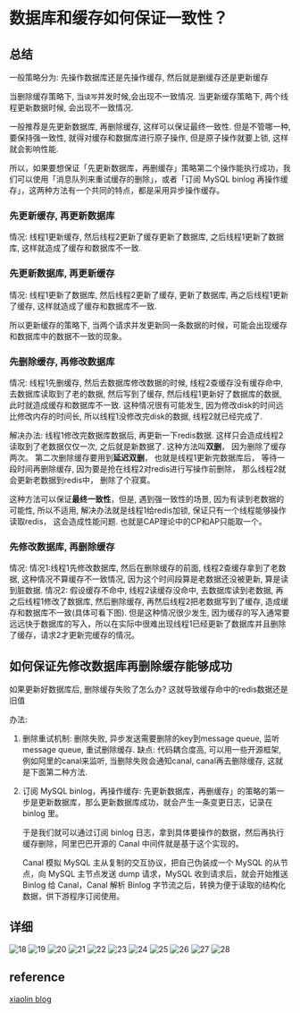 # 数据库和缓存如何保证一致性？

## 总结

一般策略分为: 先操作数据库还是先操作缓存, 然后就是删缓存还是更新缓存

当删除缓存策略下, 当`读写`并发时候,会出现不一致情况.
当更新缓存策略下, 两个线程更新数据时候, 会出现不一致情况.

一般推荐是先更新数据库, 再删除缓存, 这样可以保证最终一致性. 但是不管哪一种, 要保持强一致性, 就得对缓存和数据库进行原子操作, 但是原子操作就要上锁, 这样就会影响性能.

所以，如果要想保证「先更新数据库，再删缓存」策略第二个操作能执行成功，我们可以使用「消息队列来重试缓存的删除」，或者「订阅 MySQL binlog 再操作缓存」，这两种方法有一个共同的特点，都是采用异步操作缓存。

### 先更新缓存, 再更新数据库

情况: 线程1更新缓存, 然后线程2更新了缓存更新了数据库, 之后线程1更新了数据库, 这样就造成了缓存和数据库不一致.

### 先更新数据库, 再更新缓存

情况: 线程1更新了数据库, 然后线程2更新了缓存, 更新了数据库, 再之后线程1更新了缓存, 这样就造成了缓存和数据库不一致.

所以更新缓存的策略下, 当两个请求并发更新同一条数据的时候，可能会出现缓存和数据库中的数据不一致的现象。

### 先删除缓存, 再修改数据库

情况: 线程1先删缓存, 然后去数据库修改数据的时候, 线程2查缓存没有缓存命中, 去数据库读取到了老的数据, 然后写到了缓存, 然后线程1更新好了数据库的数据, 此时就造成缓存和数据库不一致.
这种情况很有可能发生, 因为修改disk的时间远比修改内存的时间长, 所以线程1没修改完disk的数据, 线程2就已经完成了.

解决办法: 线程1修改完数据库数据后, 再更新一下redis数据. 这样只会造成线程2读取到了老数据仅仅一次, 之后就是新数据了. 这种方法叫**双删**， 因为删除了缓存两次。 第二次删除缓存要用到**延迟双删**， 也就是线程1更新完数据库后， 等待一段时间再删除缓存, 因为要是抢在线程2对redis进行写操作前删除， 那么线程2就会更新老数据到redis中， 删除了个寂寞。

这种方法可以保证**最终一致性**，但是, 遇到强一致性的场景, 因为有读到老数据的可能性, 所以不适用, 解决办法就是线程1给redis加锁, 保证只有一个线程能够操作读取redis， 这会造成性能问题. 也就是CAP理论中的CP和AP只能取一个。

### 先修改数据库, 再删除缓存

情况:
情况1:线程1先修改数据库, 然后在删除缓存的前面, 线程2查缓存拿到了老数据, 这种情况不算缓存不一致情况, 因为这个时间段算是老数据还没被更新, 算是读到脏数据.
情况2: 假设缓存不命中, 线程2读缓存没命中, 去数据库读到老数据, 再之后线程1修改了数据库, 然后删除缓存, 再然后线程2把老数据写到了缓存, 造成缓存和数据库不一致(具体可看下图). 但是这种情况很少发生, 因为缓存的写入通常要远远快于数据库的写入，所以在实际中很难出现线程1已经更新了数据库并且删除了缓存，请求2才更新完缓存的情况。

## 如何保证先修改数据库再删除缓存能够成功

如果更新好数据库后, 删除缓存失败了怎么办? 这就导致缓存命中的redis数据还是旧值

办法:

1. 删除重试机制:
    删除失败, 异步发送需要删除的key到message queue, 监听message queue, 重试删除缓存. 缺点: 代码耦合度高, 可以用一些开源框架, 例如阿里的canal来监听, 当删除失败会通知canal, canal再去删除缓存, 这就是下面第二种方法.
2. 订阅 MySQL binlog，再操作缓存:
    先更新数据库，再删缓存」的策略的第一步是更新数据库，那么更新数据库成功，就会产生一条变更日志，记录在 binlog 里。

    于是我们就可以通过订阅 binlog 日志，拿到具体要操作的数据，然后再执行缓存删除，阿里巴巴开源的 Canal 中间件就是基于这个实现的。

    Canal 模拟 MySQL 主从复制的交互协议，把自己伪装成一个 MySQL 的从节点，向 MySQL 主节点发送 dump 请求，MySQL 收到请求后，就会开始推送 Binlog 给 Canal，Canal 解析 Binlog 字节流之后，转换为便于读取的结构化数据，供下游程序订阅使用。


## 详细

![18](../Image/Piecemeal_Knowledge/18.png)
![19](../Image/Piecemeal_Knowledge/19.png)
![20](../Image/Piecemeal_Knowledge/20.png)
![21](../Image/Piecemeal_Knowledge/21.png)
![22](../Image/Piecemeal_Knowledge/22.png)
![23](../Image/Piecemeal_Knowledge/23.png)
![24](../Image/Piecemeal_Knowledge/24.png)
![25](../Image/Piecemeal_Knowledge/25.png)
![26](../Image/Piecemeal_Knowledge/26.png)
![27](../Image/Piecemeal_Knowledge/27.png)
![28](../Image/Piecemeal_Knowledge/28.png)

## reference

[xiaolin blog](https://mp.weixin.qq.com/s/sh-pEcDd9l5xFHIEN87sDA)
